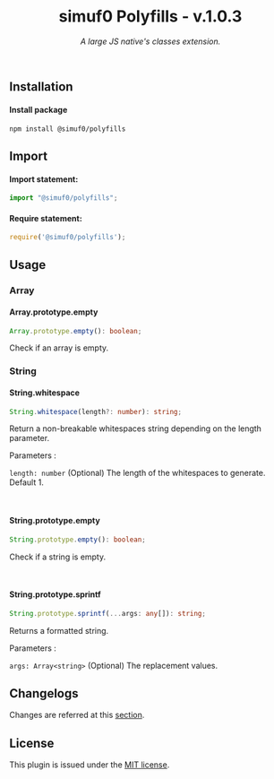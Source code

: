 <h1 align="center">simuf0 Polyfills - v.1.0.3</h1>

<p align="center">
  <i>A large JS native's classes extension.</i>
</p>

<br>

## Installation

#### Install package

```
npm install @simuf0/polyfills
```

## Import

#### Import statement:

```js
import "@simuf0/polyfills";
```

#### Require statement:

```js
require('@simuf0/polyfills');
```

## Usage

### Array

#### Array.prototype.empty

```ts
Array.prototype.empty(): boolean;
```

Check if an array is empty.

### String

#### String.whitespace

```ts
String.whitespace(length?: number): string;
```

Return a non-breakable whitespaces string depending on the length parameter.

Parameters :

`length: number` (Optional) The length of the whitespaces to generate. Default 1.

<br>

#### String.prototype.empty

```ts
String.prototype.empty(): boolean;
```

Check if a string is empty.

<br>

#### String.prototype.sprintf

```ts
String.prototype.sprintf(...args: any[]): string;
```

Returns a formatted string.

Parameters :

`args: Array<string>` (Optional) The replacement values.

## Changelogs

Changes are referred at this [section](./CHANGELOG.md).


## License

This plugin is issued under the [MIT license](./LICENSE).
